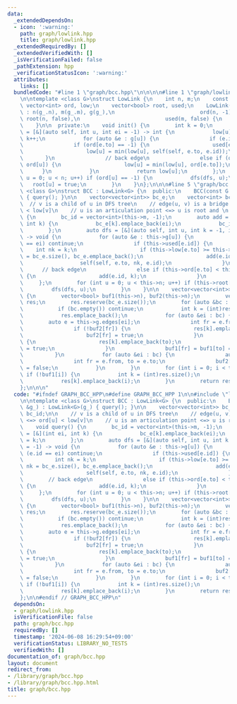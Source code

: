 ```yaml
---
data:
  _extendedDependsOn:
  - icon: ':warning:'
    path: graph/lowlink.hpp
    title: graph/lowlink.hpp
  _extendedRequiredBy: []
  _extendedVerifiedWith: []
  _isVerificationFailed: false
  _pathExtension: hpp
  _verificationStatusIcon: ':warning:'
  attributes:
    links: []
  bundledCode: "#line 1 \"graph/bcc.hpp\"\n\n\n\n#line 1 \"graph/lowlink.hpp\"\n\n\
    \n\ntemplate <class G>\nstruct LowLink {\n    int n, m;\n    const G &g;\n   \
    \ vector<int> ord, low;\n    vector<bool> root, used;\n    LowLink(const G &g_)\
    \ : n(g_.n), m(g_.m), g(g_),\n                           ord(n, -1), low(n, -1),\
    \ root(n, false),\n                           used(m, false) {\n        init();\n\
    \    }\n\n  private:\n    void init() {\n        int k = 0;\n        auto dfs\
    \ = [&](auto self, int u, int ei = -1) -> int {\n            low[u] = ord[u] =\
    \ k++;\n            for (auto &e : g[u]) {\n                if (e.id == ei) continue;\n\
    \                if (ord[e.to] == -1) {\n                    used[e.id] = true;\n\
    \                    low[u] = min(low[u], self(self, e.to, e.id));\n         \
    \       }\n                // back edge\n                else if (ord[e.to] <\
    \ ord[u]) {\n                    low[u] = min(low[u], ord[e.to]);\n          \
    \      }\n            }\n            return low[u];\n        };\n        for (int\
    \ u = 0; u < n; u++) if (ord[u] == -1) {\n            dfs(dfs, u);\n         \
    \   root[u] = true;\n        }\n    }\n};\n\n\n#line 5 \"graph/bcc.hpp\"\n\ntemplate\
    \ <class G>\nstruct BCC : LowLink<G> {\n  public:\n    BCC(const G &g_) : LowLink<G>(g_)\
    \ { query(); }\n\n    vector<vector<int>> bc_e;\n    vector<int> bc_id;\n\n  \
    \  // v is a child of u in DFS tree\n    // edge(u, v) is a bridge <=> ord[u]\
    \ < low[v]\n    // u is an articulation point <=> u is root and \n    void query()\
    \ {\n        bc_id = vector<int>(this->m, -1);\n        auto add = [&](int ei,\
    \ int k) {\n            bc_e[k].emplace_back(ei);\n            bc_id[ei] = k;\n\
    \        };\n        auto dfs = [&](auto self, int u, int k = -1, int ei = -1)\
    \ -> void {\n            for (auto &e : this->g[u]) {\n                if (e.id\
    \ == ei) continue;\n                if (this->used[e.id]) {\n                \
    \    int nk = k;\n                    if (this->low[e.to] >= this->ord[u]) nk\
    \ = bc_e.size(), bc_e.emplace_back();\n                    add(e.id, nk);\n  \
    \                  self(self, e.to, nk, e.id);\n                }\n          \
    \      // back edge\n                else if (this->ord[e.to] < this->ord[u])\
    \ {\n                    add(e.id, k);\n                }\n            }\n   \
    \     };\n        for (int u = 0; u < this->n; u++) if (this->root[u]) {\n   \
    \         dfs(dfs, u);\n        }\n    }\n\n    vector<vector<int>> get_bcc_vertices()\
    \ {\n        vector<bool> buf1(this->n), buf2(this->n);\n        vector<vector<int>>\
    \ res;\n        res.reserve(bc_e.size());\n        for (auto &bc : bc_e) {\n \
    \           if (bc.empty()) continue;\n            int k = (int)res.size();\n\
    \            res.emplace_back();\n            for (auto &ei : bc) {\n        \
    \        auto e = this->g.edges[ei];\n                int fr = e.from, to = e.to;\n\
    \                if (!buf2[fr]) {\n                    res[k].emplace_back(fr);\n\
    \                    buf2[fr] = true;\n                }\n                if (!buf2[to])\
    \ {\n                    res[k].emplace_back(to);\n                    buf2[to]\
    \ = true;\n                }\n                buf1[fr] = buf1[to] = true;\n  \
    \          }\n            for (auto &ei : bc) {\n                auto e = this->g.edges[ei];\n\
    \                int fr = e.from, to = e.to;\n                buf2[fr] = buf2[to]\
    \ = false;\n            }\n        }\n        for (int i = 0; i < this->n; i++)\
    \ if (!buf1[i]) {\n            int k = (int)res.size();\n            res.emplace_back();\n\
    \            res[k].emplace_back(i);\n        }\n        return res;\n    }\n\
    };\n\n\n"
  code: "#ifndef GRAPH_BCC_HPP\n#define GRAPH_BCC_HPP 1\n\n#include \"lowlink.hpp\"\
    \n\ntemplate <class G>\nstruct BCC : LowLink<G> {\n  public:\n    BCC(const G\
    \ &g_) : LowLink<G>(g_) { query(); }\n\n    vector<vector<int>> bc_e;\n    vector<int>\
    \ bc_id;\n\n    // v is a child of u in DFS tree\n    // edge(u, v) is a bridge\
    \ <=> ord[u] < low[v]\n    // u is an articulation point <=> u is root and \n\
    \    void query() {\n        bc_id = vector<int>(this->m, -1);\n        auto add\
    \ = [&](int ei, int k) {\n            bc_e[k].emplace_back(ei);\n            bc_id[ei]\
    \ = k;\n        };\n        auto dfs = [&](auto self, int u, int k = -1, int ei\
    \ = -1) -> void {\n            for (auto &e : this->g[u]) {\n                if\
    \ (e.id == ei) continue;\n                if (this->used[e.id]) {\n          \
    \          int nk = k;\n                    if (this->low[e.to] >= this->ord[u])\
    \ nk = bc_e.size(), bc_e.emplace_back();\n                    add(e.id, nk);\n\
    \                    self(self, e.to, nk, e.id);\n                }\n        \
    \        // back edge\n                else if (this->ord[e.to] < this->ord[u])\
    \ {\n                    add(e.id, k);\n                }\n            }\n   \
    \     };\n        for (int u = 0; u < this->n; u++) if (this->root[u]) {\n   \
    \         dfs(dfs, u);\n        }\n    }\n\n    vector<vector<int>> get_bcc_vertices()\
    \ {\n        vector<bool> buf1(this->n), buf2(this->n);\n        vector<vector<int>>\
    \ res;\n        res.reserve(bc_e.size());\n        for (auto &bc : bc_e) {\n \
    \           if (bc.empty()) continue;\n            int k = (int)res.size();\n\
    \            res.emplace_back();\n            for (auto &ei : bc) {\n        \
    \        auto e = this->g.edges[ei];\n                int fr = e.from, to = e.to;\n\
    \                if (!buf2[fr]) {\n                    res[k].emplace_back(fr);\n\
    \                    buf2[fr] = true;\n                }\n                if (!buf2[to])\
    \ {\n                    res[k].emplace_back(to);\n                    buf2[to]\
    \ = true;\n                }\n                buf1[fr] = buf1[to] = true;\n  \
    \          }\n            for (auto &ei : bc) {\n                auto e = this->g.edges[ei];\n\
    \                int fr = e.from, to = e.to;\n                buf2[fr] = buf2[to]\
    \ = false;\n            }\n        }\n        for (int i = 0; i < this->n; i++)\
    \ if (!buf1[i]) {\n            int k = (int)res.size();\n            res.emplace_back();\n\
    \            res[k].emplace_back(i);\n        }\n        return res;\n    }\n\
    };\n\n#endif // GRAPH_BCC_HPP\n"
  dependsOn:
  - graph/lowlink.hpp
  isVerificationFile: false
  path: graph/bcc.hpp
  requiredBy: []
  timestamp: '2024-06-08 16:29:54+09:00'
  verificationStatus: LIBRARY_NO_TESTS
  verifiedWith: []
documentation_of: graph/bcc.hpp
layout: document
redirect_from:
- /library/graph/bcc.hpp
- /library/graph/bcc.hpp.html
title: graph/bcc.hpp
---
```

